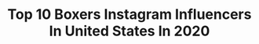 ---
title: Top 10 Boxers Instagram Influencers In United States In 2020
description: >-
  Find top boxers Instagram influencers in United States in 2020. Most popular hashtags: #boxing #rgba #motivation #dazn.
platform: Instagram
profiles:
  - username: "patday_allday"
    fullname: >-
      Patrick Day
    location: "United States"
    followers: 14658
    engagement: 1976
    commentsToLikes: 0.084128
    avatar: "https://scontent-lhr8-1.cdninstagram.com/v/t51.2885-19/10349647_753091188086774_1535793529_a.jpg?_nc_ht=scontent-lhr8-1.cdninstagram.com&_nc_ohc=St6z4m1J1rYAX8jdwD7&oh=c09ae8d149f94aacdd07e6c6d4fa6225&oe=5EBAFDAC"
    verified: false
    hashtags: "#prettyboyjames, #thejackpot, #breastcancerawareness, #alldayeveryday"
  - username: "_alexisespino"
    fullname: >-
      Alexis Espino
    location: "United States"
    followers: 10859
    engagement: 1320
    commentsToLikes: 0.030154
    avatar: "https://scontent-amt2-1.cdninstagram.com/v/t51.2885-19/s320x320/67399202_2394866583942838_1398904056994332672_n.jpg?_nc_ht=scontent-amt2-1.cdninstagram.com&_nc_ohc=stKWn_jc_08AX_WroIt&oh=4eacf49784a2795d8243d82bcd80767c&oe=5EB81833"
    verified: false
    hashtags: "#east, #3rdroundtko, #blessed, #tbt"
  - username: "hector_tanajara"
    fullname: >-
      El Finito
    location: "United States"
    followers: 18570
    engagement: 932
    commentsToLikes: 0.028846
    avatar: "https://scontent-amt2-1.cdninstagram.com/v/t51.2885-19/s320x320/44182039_553687905053517_120977159870218240_n.jpg?_nc_ht=scontent-amt2-1.cdninstagram.com&_nc_ohc=DrDX-rAyzUEAX-Fl27X&oh=65a2dabadc2a286a5d613725b7f4866e&oe=5EB8DAC3"
    verified: true
    hashtags: "#teamtanajara, #210, #jetsway, #january11th"
  - username: "ladarius_miller"
    fullname: >-
      LaDarius Memphis Miller
    location: "United States"
    followers: 22756
    engagement: 385
    commentsToLikes: 0.061230
    avatar: "https://scontent-ams4-1.cdninstagram.com/v/t51.2885-19/s320x320/91865387_245095649998477_3515836825228804096_n.jpg?_nc_ht=scontent-ams4-1.cdninstagram.com&_nc_ohc=3ZD7sQpd_rgAX_ucnQR&oh=6bb9a4034bee9614237f7dcb9a226c32&oe=5EB8E448"
    verified: false
    hashtags: "#babyboy, #affiliationmanagement, #mayweatherpromotions, #teammemphis"
  - username: "miakillerbee1"
    fullname: >-
      Mia Ellis #19
    location: "United States"
    followers: 6523
    engagement: 1079
    commentsToLikes: 0.052377
    avatar: "https://scontent-lhr8-1.cdninstagram.com/v/t51.2885-19/s320x320/75567008_454665438565946_470191544729600_n.jpg?_nc_ht=scontent-lhr8-1.cdninstagram.com&_nc_ohc=NJIKxWeamYMAX92nBCp&oh=f32d77c56b70e1eedd150d5f49eafc53&oe=5EBAF02F"
    verified: false
    hashtags: "#prodebut, #2days, #5days, #dec28"
  - username: "brandonfigueroa101"
    fullname: >-
      Brandon Lee Figueroa
    location: "United States"
    followers: 11703
    engagement: 1338
    commentsToLikes: 0.018011
    avatar: "https://scontent-ams4-1.cdninstagram.com/v/t51.2885-19/s320x320/73426951_543044369856436_7931082545754537984_n.jpg?_nc_ht=scontent-ams4-1.cdninstagram.com&_nc_ohc=xfe02HrtR4kAX_ZcQ7R&oh=721347ecf648118ffda277efb690d26e&oe=5EB9F5D6"
    verified: false
    hashtags: "#heartbreaker, #elgordoylaflaca, #newyear, #fly"
  - username: "ivan_baranchyk"
    fullname: >-
      Ivan Baranchyk
    location: "United States"
    followers: 10642
    engagement: 1064
    commentsToLikes: 0.035670
    avatar: "https://scontent-lga3-1.cdninstagram.com/v/t51.2885-19/s320x320/76897215_678854245855342_1390646046064902144_n.jpg?_nc_ht=scontent-lga3-1.cdninstagram.com&_nc_ohc=81yEEREyPQsAX_IGT_a&oh=3bb159591b4b96772392cecba8098b37&oe=5EBA3D59"
    verified: true
    hashtags: "#wilderfury, #meeting, #metting, #loganpaul"
  - username: "officialmikelee"
    fullname: >-
      Mike Lee
    location: "United States"
    followers: 49036
    engagement: 198
    commentsToLikes: 0.054858
    avatar: "https://scontent-lhr8-1.cdninstagram.com/v/t51.2885-19/s320x320/45999081_518322265334027_985745155355049984_n.jpg?_nc_ht=scontent-lhr8-1.cdninstagram.com&_nc_ohc=hQm-fjyubkMAX9yggXM&oh=055806b774b7c31265970f9e72c2bed4&oe=5EB6F72B"
    verified: true
    hashtags: "#painisagift, #merica"
  - username: "official.amed"
    fullname: >-
      Amed Medina ✪
    location: "United States"
    followers: 6572
    engagement: 1073
    commentsToLikes: 0.036563
    avatar: "https://scontent-lhr8-1.cdninstagram.com/v/t51.2885-19/s320x320/92240804_2176768689125622_5688981927864827904_n.jpg?_nc_ht=scontent-lhr8-1.cdninstagram.com&_nc_ohc=h_Mmx1jyOZgAX8PY4ii&oh=3abb0b9ce7aa23caf67537e0c24dc76a&oe=5EBABA59"
    verified: false
    hashtags: "#mma, #success, #protected, #nationalchampion"
  - username: "arsen_feroz"
    fullname: >-
      Arsen’’FEROZ’’Goulamirian
    location: "United States"
    followers: 24002
    engagement: 886
    commentsToLikes: 0.012766
    avatar: "https://scontent-lhr8-1.cdninstagram.com/v/t51.2885-19/s320x320/30076675_1778761528837400_2551965766513590272_n.jpg?_nc_ht=scontent-lhr8-1.cdninstagram.com&_nc_ohc=bmDeR-IWHkAAX-eIvGT&oh=31654f55767c30cd62f4e1320e102345&oe=5EBC296C"
    verified: true
    hashtags: "#yerevan, #28decembre, #history, #trainhard"
---
